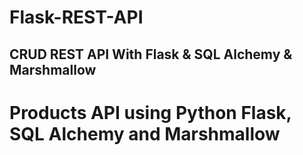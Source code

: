 # Flask-REST-API
## CRUD REST API With Flask &amp; SQL Alchemy &amp; Marshmallow

# Products API using Python Flask, SQL Alchemy and Marshmallow
